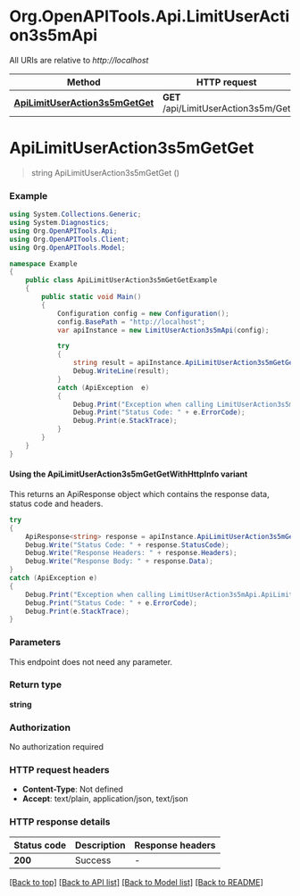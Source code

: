 # Org.OpenAPITools.Api.LimitUserAction3s5mApi

All URIs are relative to *http://localhost*

| Method | HTTP request | Description |
|--------|--------------|-------------|
| [**ApiLimitUserAction3s5mGetGet**](LimitUserAction3s5mApi.md#apilimituseraction3s5mgetget) | **GET** /api/LimitUserAction3s5m/Get |  |

<a id="apilimituseraction3s5mgetget"></a>
# **ApiLimitUserAction3s5mGetGet**
> string ApiLimitUserAction3s5mGetGet ()



### Example
```csharp
using System.Collections.Generic;
using System.Diagnostics;
using Org.OpenAPITools.Api;
using Org.OpenAPITools.Client;
using Org.OpenAPITools.Model;

namespace Example
{
    public class ApiLimitUserAction3s5mGetGetExample
    {
        public static void Main()
        {
            Configuration config = new Configuration();
            config.BasePath = "http://localhost";
            var apiInstance = new LimitUserAction3s5mApi(config);

            try
            {
                string result = apiInstance.ApiLimitUserAction3s5mGetGet();
                Debug.WriteLine(result);
            }
            catch (ApiException  e)
            {
                Debug.Print("Exception when calling LimitUserAction3s5mApi.ApiLimitUserAction3s5mGetGet: " + e.Message);
                Debug.Print("Status Code: " + e.ErrorCode);
                Debug.Print(e.StackTrace);
            }
        }
    }
}
```

#### Using the ApiLimitUserAction3s5mGetGetWithHttpInfo variant
This returns an ApiResponse object which contains the response data, status code and headers.

```csharp
try
{
    ApiResponse<string> response = apiInstance.ApiLimitUserAction3s5mGetGetWithHttpInfo();
    Debug.Write("Status Code: " + response.StatusCode);
    Debug.Write("Response Headers: " + response.Headers);
    Debug.Write("Response Body: " + response.Data);
}
catch (ApiException e)
{
    Debug.Print("Exception when calling LimitUserAction3s5mApi.ApiLimitUserAction3s5mGetGetWithHttpInfo: " + e.Message);
    Debug.Print("Status Code: " + e.ErrorCode);
    Debug.Print(e.StackTrace);
}
```

### Parameters
This endpoint does not need any parameter.
### Return type

**string**

### Authorization

No authorization required

### HTTP request headers

 - **Content-Type**: Not defined
 - **Accept**: text/plain, application/json, text/json


### HTTP response details
| Status code | Description | Response headers |
|-------------|-------------|------------------|
| **200** | Success |  -  |

[[Back to top]](#) [[Back to API list]](../README.md#documentation-for-api-endpoints) [[Back to Model list]](../README.md#documentation-for-models) [[Back to README]](../README.md)

